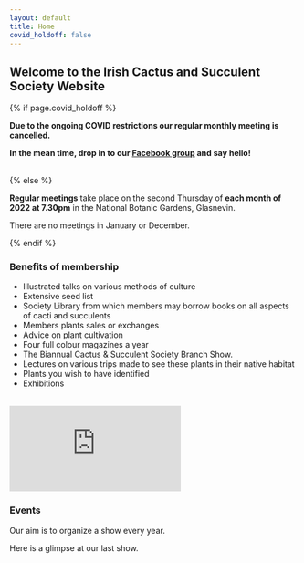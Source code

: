 ```yaml
---
layout: default
title: Home
covid_holdoff: false
---
```

<section class="clearfix index">
    <div id="index_banner">
    </div>
    <h2 class="index_header">
        Welcome to the Irish Cactus and Succulent Society Website
    </h2>
</section>

<!-- Calendar -->
<section class="timetable clearfix">
    <div class="container">
        {% if page.covid_holdoff %}
        <strong><p class="center">
            Due to the ongoing COVID restrictions our regular monthly meeting is cancelled.
        </p>
        <p class="center">
            In the mean time, drop in to our <a href="{{ site.facebook_group_url }}" target="_blank">Facebook group</a> and say hello!
        </p></strong>
        <br />
        {% else %}
        <p class="center">
            <strong>Regular meetings</strong> take place on the second Thursday of <strong>each month of 2022 at 7.30pm</strong>  in the National Botanic Gardens, Glasnevin.
        </p>
        <p class="center">
            There are no meetings in January or December.
        </p>
        {% endif %}
    </div>
</section>

<!-- become a member -->
<section id="" class="potting clearfix">
    <div class="potting_small onleft">
        <div class="text" style="display:none">
            <h3>
                Become a member!*:)
            </h3>
        </div>
    </div>
    <div class="potting_small onright">
        <div class="text">
            <h3>
                <strong>
                    Benefits of membership
                </strong>
            </h3>
            <ul>
                <li>Illustrated talks on various methods of culture</li>
                <li>Extensive seed list  </li>
                <li>Society Library from which members may borrow books on all aspects of cacti and succulents </li>
                <li>Members plants sales or exchanges</li>
                <li>Advice on plant cultivation</li>
                <li>Four full colour magazines a year</li>
                <li>The Biannual Cactus & Succulent Society Branch Show.</li>
                <li>Lectures on various trips made to see these plants in their native habitat  </li>
                <li>Plants you wish to have identified  </li>
                <li>Exhibitions  </li>
            </ul>
        </div>
    </div>
</section>
<!-- Container element for parallax-->
<div class="potting_para"></div>
<section class="medias clearfix">
    <div class="container">
        <br>
        <!-- video cactus show -->
        <div class="video">
            <iframe src="https://www.youtube.com/embed/nULIo2jaWdo" title="YouTube video player" frameborder="0" allow="accelerometer; autoplay; clipboard-write; encrypted-media; gyroscope; picture-in-picture" allowfullscreen></iframe>
        </div>
        <div class="video-related">
            <h3>
                <strong>
                    Events
                </strong>
            </h3>
            <p> Our aim is to organize a show every year.</p>
            <p> Here is a glimpse at our last show.</p>
        </div>
    </div>
</section>
